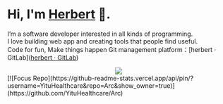 # Hi, I'm [Herbert](https://herbertyan.netlify.app/) 👋.

I’m a software developer interested in all kinds of programming.  
I love building web app and creating tools that people find useful.  
Code for fun, Make things happen 
Git management platform：[herbert · GitLab]([herbert · GitLab](https://gitlab.apulis.com.cn/Hanbo.Yan))

<div align="center">
 <img src="https://github-readme-stats.vercel.app/api?username=chinabobo&show_icons=true&theme=radical&hide=contribs,prs" />
</div>[![Focus Repo](https://github-readme-stats.vercel.app/api/pin/?username=YituHealthcare&repo=Arc&show_owner=true)](https://github.com/YituHealthcare/Arc)


